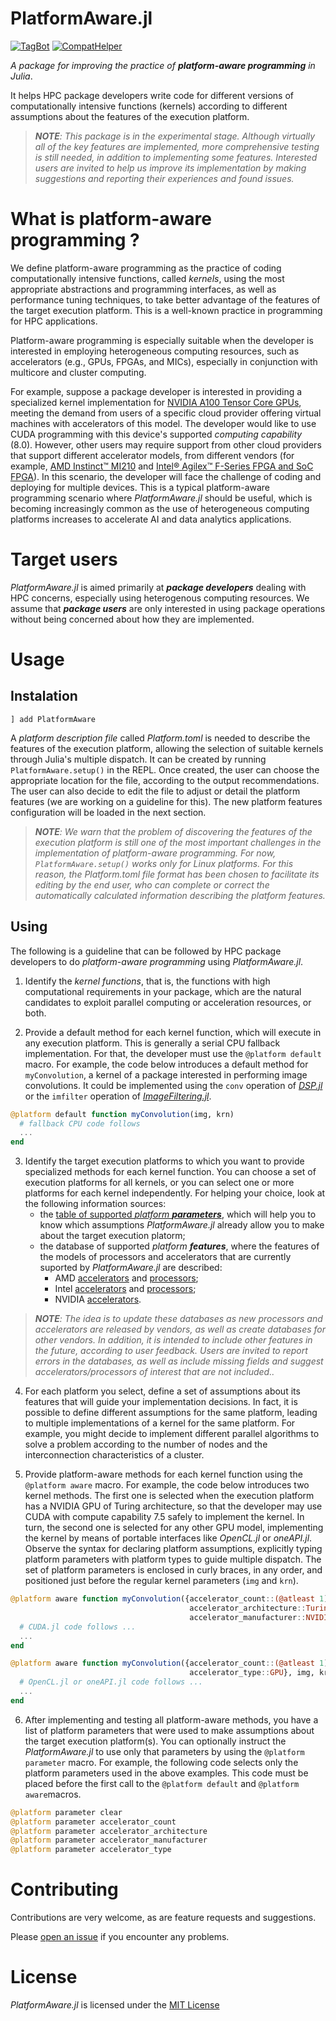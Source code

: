 # PlatformAware.jl

[![TagBot](https://github.com/decarvalhojunior-fh/PlatformAware.jl/actions/workflows/TagBot.yml/badge.svg)](https://github.com/decarvalhojunior-fh/PlatformAware.jl/actions/workflows/TagBot.yml)
[![CompatHelper](https://github.com/decarvalhojunior-fh/PlatformAware.jl/actions/workflows/CompatHelper.yml/badge.svg)](https://github.com/decarvalhojunior-fh/PlatformAware.jl/actions/workflows/CompatHelper.yml)


_A package for improving the practice of **platform-aware programming** in Julia_.

It helps HPC package developers write code for different versions of computationally intensive functions (kernels) according to different assumptions about the features of the execution platform.


> _**NOTE**: This package is in the experimental stage. Although virtually all of the key features are implemented, more comprehensive testing is still needed, in addition to implementing some features. Interested users are invited to help us improve its implementation by making suggestions and reporting their experiences and found issues._

# What is platform-aware programming ?

We define platform-aware programming as the practice of coding computationally intensive functions, called _kernels_, using the most appropriate abstractions and programming interfaces, as well as performance tuning techniques, to take better advantage of the features of the target execution platform. This is a well-known practice in programming for HPC applications.

Platform-aware programming is especially suitable when the developer is interested in employing heterogeneous computing resources, such as accelerators (e.g., GPUs, FPGAs, and MICs), especially in conjunction with multicore and cluster computing.

For example, suppose a package developer is interested in providing a specialized kernel implementation for [NVIDIA A100 Tensor Core GPUs](https://www.nvidia.com/en-us/data-center/a100), meeting the demand from users of a specific cloud provider offering virtual machines with accelerators of this model. The developer would like to use CUDA programming with this device's supported *computing capability* (8.0). However, other users may require support from other cloud providers that support different accelerator models, from different vendors (for example, [AMD Instinct™ MI210](https://www.amd.com/en/products/server-accelerators/amd-instinct-mi210) and [Intel® Agilex™ F-Series FPGA and SoC FPGA]( https://www.intel.com/content/www/us/en/products/details/fpga/agilex/f-series.html)). In this scenario, the developer will face the challenge of coding and deploying for multiple devices. This is a typical platform-aware programming scenario where _PlatformAware.jl_ should be useful, which is becoming increasingly common as the use of heterogeneous computing platforms increases to accelerate AI and data analytics applications.

# Target users

_PlatformAware.jl_ is aimed primarily at **_package developers_** dealing with HPC concerns, especially using heterogenous computing resources.
We assume that **_package users_** are only interested in using package operations without being concerned about how they are implemented.

# Usage

## Instalation

```] add PlatformAware```

A _platform description file_ called _Platform.toml_ is needed to describe the features of the execution platform, allowing the selection of suitable kernels through Julia's multiple dispatch. It can be created by running ```PlatformAware.setup()``` in the REPL. Once created, the user can choose the appropriate location for the file, according to the output recommendations. The user can also decide to edit the file to adjust or detail the platform features (we are working on a guideline for this). The new platform features configuration will be loaded in the next section.

> _**NOTE**: We warn that the problem of discovering the features of the execution platform is still one of the most important challenges in the implementation of platform-aware programming. For now, ```PlatformAware.setup()``` works only for Linux platforms. For this reason, the Platform.toml file format has been chosen to facilitate its editing by the end user, who can complete or correct the automatically calculated information describing the platform features._

## Using

The following is a guideline that can be followed by HPC package developers to do _platform-aware programming_ using _PlatformAware.jl_.

1. Identify the _kernel functions_, that is, the functions with high computational requirements in your package, which are the natural candidates to exploit parallel computing or acceleration resources, or both.

2. Provide a default method for each kernel function, which will execute in any execution platform. This is generally a serial CPU fallback implementation. For that, the developer must use the ```@platform default``` macro. For example, the code below introduces a default method for ```myConvolution```, a kernel of a package interested in performing image convolutions. It could be implemented using the ```conv``` operation of [_DSP.jl_](https://github.com/JuliaDSP/DSP.jl) or the ```imfilter``` operation of [_ImageFiltering.jl_](https://juliaimages.org/ImageFiltering.jl/stable/).

```julia
@platform default function myConvolution(img, krn)
  # fallback CPU code follows 
  ...
end
```


3. Identify the target execution platforms to which you want to provide specialized methods for each kernel function. You can choose a set of execution platforms for all kernels, or you can select one or more platforms for each kernel independently. For helping your choice, look at the following information sources:
   - the [table of supported _platform **parameters**_](https://docs.google.com/spreadsheets/d/1n-c4b7RxUduaKV43XrTnt54w-SR1AXgVNI7dN2OkEUc/edit?usp=sharing), which will help you to know which assumptions _PlatformAware.jl_ already allow you to make about the target execution platorm;
   - the database of supported _platform **features**_, where the features of the models of processors and accelerators that are currently suported by _PlatformAware.jl_ are described:
      - AMD [accelerators](https://github.com/decarvalhojunior-fh/PlatformAware.jl/blob/master/src/platforms/amd/db-accelerators.AMD.csv) and [processors](https://github.com/decarvalhojunior-fh/PlatformAware.jl/blob/master/src/platforms/amd/db-processors.AMD.csv);
      - Intel [accelerators](https://github.com/decarvalhojunior-fh/PlatformAware.jl/blob/master/src/platforms/intel/db-accelerators.Intel.csv) and [processors](https://github.com/decarvalhojunior-fh/PlatformAware.jl/blob/master/src/platforms/intel/db-processors.Intel.csv);
      - NVIDIA [accelerators](https://github.com/decarvalhojunior-fh/PlatformAware.jl/blob/master/src/platforms/nvidia/db-accelerators.NVIDIA.csv).

> _**NOTE**: The idea is to update these databases as new processors and accelerators are released by vendors, as well as create databases for other vendors. In addition, it is intended to include other features in the future, according to user feedback. Users are invited to report errors in the databases, as well as include missing fields and suggest accelerators/processors of interest that are not included.._

4. For each platform you select, define a set of assumptions about its features that will guide your implementation decisions. In fact, it is possible to define different assumptions for the same platform, leading to multiple implementations of a kernel for the same platform. For example, you might decide to implement different parallel algorithms to solve a problem according to the number of nodes and the interconnection characteristics of a cluster.

5. Provide platform-aware methods for each kernel function using the ```@platform aware``` macro. For example, the code below introduces two kernel methods. The first one is selected when the execution platform has a NVIDIA GPU of Turing architecture, so that the developer may use CUDA with compute capability 7.5 safely to implement the kernel. In turn, the second one is selected for any other GPU model, implementing the kernel by means of portable interfaces like _OpenCL.jl_ or _oneAPI.jl_. Observe the syntax for declaring platform assumptions, explicitly typing platform parameters with platform types to guide multiple dispatch. The set of platform parameters is enclosed in curly braces, in any order, and positioned just before the regular kernel parameters (```img``` and ```krn```).

```julia
@platform aware function myConvolution({accelerator_count::(@atleast 1), 
                                        accelerator_architecture::Turing,
                                        accelerator_manufacturer::NVIDIA}, img, krn)
  # CUDA.jl code follows ...
  ...
end

@platform aware function myConvolution({accelerator_count::(@atleast 1),
                                        accelerator_type::GPU}, img, krn)
  # OpenCL.jl or oneAPI.jl code follows ...
  ...
end
```

6. After implementing and testing all platform-aware methods, you have a list of platform parameters that were used to make assumptions about the target execution platform(s). You can optionally instruct the _PlatformAware.jl_ to use only that parameters by using the ``@platform parameter`` macro. For example, the following code selects only the platform parameters used in the above examples. This code must be placed before the first call to the ```@platform default``` and ```@platform aware```macros.

```julia
@platform parameter clear
@platform parameter accelerator_count
@platform parameter accelerator_architecture
@platform parameter accelerator_manufacturer
@platform parameter accelerator_type
```

# Contributing

Contributions are very welcome, as are feature requests and suggestions.

Please [open an issue](https://github.com/decarvalhojunior-fh/PlatformAware.jl) if you encounter any problems.

# License

_PlatformAware.jl_ is licensed under the [MIT License](https://github.com/decarvalhojunior-fh/PlatformAware.jl/blob/master/LICENSE) 

[build-img]: https://img.shields.io/github/workflow/status/JuliaEarth/ImageQuilting.jl/CI
[build-url]: https://github.com/decarvalhojunior-fh/PlatformAware.jl/actions
